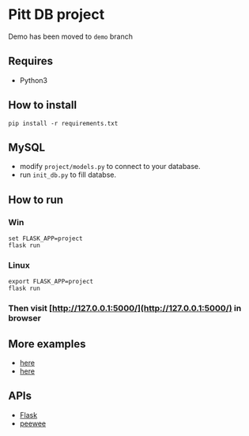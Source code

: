 # Pitt DB project

Demo has been moved to `demo` branch

## Requires

- Python3

## How to install

```
pip install -r requirements.txt
```

## MySQL

- modify `project/models.py` to connect to your database.
- run `init_db.py` to fill databse.

## How to run

### Win
```
set FLASK_APP=project
flask run
```

### Linux
```
export FLASK_APP=project
flask run
```

### Then visit [http://127.0.0.1:5000/](http://127.0.0.1:5000/) in browser

## More examples
- [here](https://www.digitalocean.com/community/tutorials/how-to-add-authentication-to-your-app-with-flask-login)
- [here](https://github.com/coleifer/peewee/tree/master/examples/twitter)

## APIs
- [Flask](https://flask.palletsprojects.com/en/1.1.x/quickstart/)
- [peewee](http://docs.peewee-orm.com/en/latest/peewee/quickstart.html)
